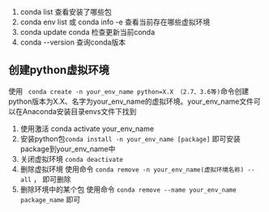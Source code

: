 1. conda list 查看安装了哪些包
2. conda env list  或  conda info -e  查看当前存在哪些虚拟环境
3. conda update conda  检查更新当前conda
4. conda --version  查询conda版本



## 创建python虚拟环境

使用 ``` conda create -n your_env_name python=X.X （2.7、3.6等)```命令创建python版本为X.X、名字为your_env_name的虚拟环境。your_env_name文件可以在Anaconda安装目录envs文件下找到

1. 使用激活
   conda activate your_env_name
2. 安装python包```conda install -n your_env_name [package]``` 即可安装package到your_env_name中
3. 关闭虚拟环境
   ```conda deactivate```
4. 删除虚拟环境
   使用命令 ```conda remove -n your_env_name(虚拟环境名称) --all``` ， 即可删除
5. 删除环境中的某个包
   使用命令 ```conda remove --name your_env_name package_name```  即可


